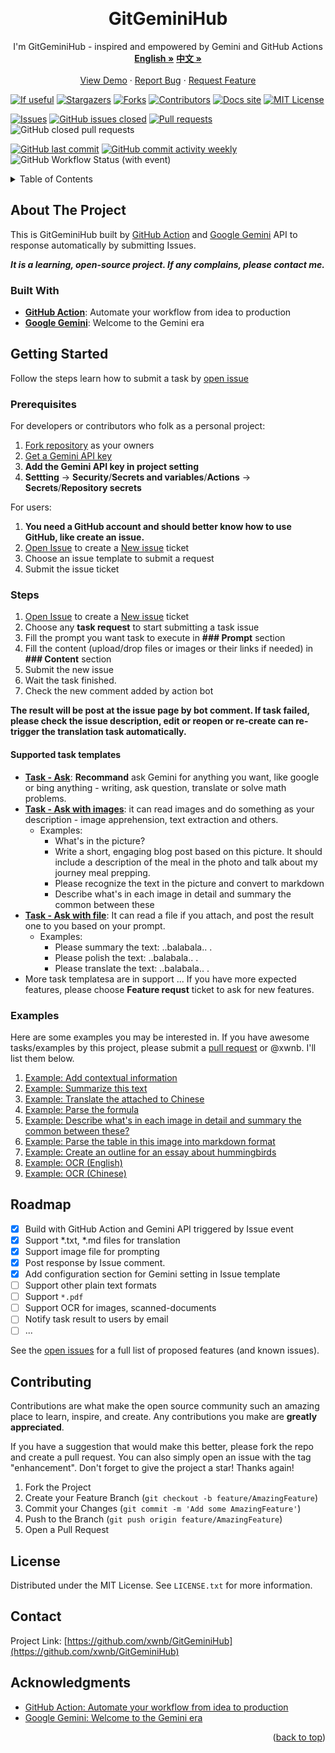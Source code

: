 <!-- Improved compatibility of back to top link: See: https://github.com/xwnb/GitGeminiHub/pull/73 -->
<a name="readme-top"></a>
<!--
*** Thanks for checking out the GitGeminiHub. If you have a suggestion
*** that would make this better, please fork the repo and create a pull request
*** or simply open an issue with the tag "enhancement".
*** Don't forget to give the project a star!
*** Thanks again! Now go create something AMAZING! :D
-->


<!-- PROJECT LOGO -->
<br />
<div align="center">
  <a href="https://github.com/xwnb/GitGeminiHub">
<!--     <img src="images/logo.png" alt="Logo" width="80" height="80"> -->
  </a>

<h1 align="center">GitGeminiHub</h1>

  <p align="center">
    I'm GitGeminiHub - inspired and empowered by Gemini and GitHub Actions
    <br />
    <a href="https://github.com/xwnb/GitGeminiHub/blob/main/README.md"><strong>English »</strong></a>
    <a href="https://github.com/xwnb/GitGeminiHub/blob/main/README-zh-cn.md"><strong>中文 »</strong></a>
    <br />
    <br />
    <a href="https://github.com/xwnb/GitGeminiHub">View Demo</a>
    ·
    <a href="https://github.com/xwnb/GitGeminiHub/issues">Report Bug</a>
    ·
    <a href="https://github.com/xwnb/GitGeminiHub/issues">Request Feature</a>
  </p>
</div>

<!-- PROJECT SHIELDS -->
<!--
*** I'm using markdown "reference style" links for readability.
*** Reference links are enclosed in brackets [ ] instead of parentheses ( ).
*** See the bottom of this document for the declaration of the reference variables
*** for contributors-url, forks-url, etc. This is an optional, concise syntax you may use.
*** https://www.markdownguide.org/basic-syntax/#reference-style-links
-->

[![If useful][if-useful-shield]][if-useful-url]
[![Stargazers][stars-shield]][stars-url]
[![Forks][forks-shield]][forks-url]
[![Contributors][contributors-shield]][contributors-url]
[![Docs site](https://img.shields.io/badge/docs-GitHub_Pages-blue)](https://xwnb.github.io/)
[![MIT License][license-shield]][license-url]

[![Issues][issues-shield]][issues-url]
[![GitHub issues closed](https://img.shields.io/github/issues-closed/xwnb/GitGeminiHub)](https://github.com/xwnb/GitGeminiHub/issues?q=is%3Aissue+sort%3Aupdated-desc+is%3Aopen)
[![Pull requests][pull-requests-shield]][pull-requests-url]
![GitHub closed pull requests](https://img.shields.io/github/issues-pr-closed/xwnb/GitGeminiHub)

[![GitHub last commit](https://img.shields.io/github/last-commit/xwnb/GitGeminiHub)](https://github.com/xwnb/GitGeminiHub)
[![GitHub commit activity weekly](https://img.shields.io/github/commit-activity/w/xwnb/GitGeminiHub)](https://github.com/xwnb/GitGeminiHub/graphs/commit-activity)
![GitHub Workflow Status (with event)](https://img.shields.io/github/actions/workflow/status/xwnb/GitGeminiHub/translator.yml)

<!-- TABLE OF CONTENTS -->
<details>
  <summary>Table of Contents</summary>
  <ol>
    <li>
      <a href="#about-the-project">About The Project</a>
      <ul>
        <li><a href="#built-with">Built With</a></li>
      </ul>
    </li>
    <li>
      <a href="#getting-started">Getting Started</a>
      <ul>
        <li><a href="#prerequisites">Prerequisites</a></li>
<!--         <li><a href="#installation">Installation</a></li> -->
        <li><a href="#steps">Steps</a></li>
        <li><a href="#examples">Examples</a></li>
      </ul>
    </li>
<!--     <li><a href="#usage">Usage</a></li> -->
    <li><a href="#roadmap">Roadmap</a></li>
    <li><a href="#contributing">Contributing</a></li>
    <li><a href="#license">License</a></li>
    <li><a href="#contact">Contact</a></li>
    <li><a href="#acknowledgments">Acknowledgments</a></li>
  </ol>
</details>



<!-- ABOUT THE PROJECT -->
## About The Project

<!-- [![Product Name Screen Shot][product-screenshot]](https://example.com) -->

This is GitGeminiHub built by [GitHub Action](https://github.com/features/actions) and [Google Gemini](https://deepmind.google/technologies/gemini/#introduction) API to response automatically by submitting Issues.

***It is a learning, open-source project. If any complains, please contact me.***

<!-- <p align="right">(<a href="#readme-top">back to top</a>)</p> -->



### Built With

* [**GitHub Action**](https://github.com/features/actions): Automate your workflow
from idea to production
* [**Google Gemini**](https://deepmind.google/technologies/gemini/#introduction): Welcome to
the Gemini era

<!-- <p align="right">(<a href="#readme-top">back to top</a>)</p> -->



<!-- GETTING STARTED -->
## Getting Started

Follow the steps learn how to submit a task by [open issue](https://github.com/xwnb/GitGeminiHub/issues)

### Prerequisites

For developers or contributors who folk as a personal project:

1. [Fork repository](https://github.com/xwnb/GitGeminiHub/fork) as your owners
2. [Get a Gemini API key](https://makersuite.google.com/app/apikey)
3. **Add the Gemini API key in project setting**
4. **Settting** -> **Security**/**Secrets and variables**/**Actions** -> **Secrets**/**Repository secrets**

For users:

1. **You need a GitHub account and should better know how to use GitHub, like create an issue.**
2. [Open Issue](https://github.com/xwnb/GitGeminiHub/issues) to create a [New issue](https://github.com/xwnb/GitGeminiHub/issues/new/choose) ticket
3. Choose an issue template to submit a request
4. Submit the issue ticket

<!--
### Installation

1. Get a free API Key at [https://example.com](https://example.com)
2. Clone the repo
   ```sh
   git clone https://github.com/xwnb/GitGeminiHub.git
   ```
3. Install NPM packages
   ```sh
   npm install
   ```
4. Enter your API in `config.js`
   ```js
   const API_KEY = 'ENTER YOUR API';
   ```

<p align="right">(<a href="#readme-top">back to top</a>)</p>
-->


<!-- USAGE EXAMPLES -->
### Steps

1. [Open Issue](https://github.com/xwnb/GitGeminiHub/issues) to create a [New issue](https://github.com/xwnb/GitGeminiHub/issues/new/choose) ticket
2. Choose any **task request** to start submitting a task issue
3. Fill the prompt you want task to execute in **### Prompt** section
4. Fill the content (upload/drop files or images or their links if needed) in **### Content** section
5. Submit the new issue
6. Wait the task finished.
7. Check the new comment added by action bot

**The result will be post at the issue page by bot comment. If task failed, please check the issue description, edit or reopen or re-create can re-trigger the translation task automatically.**

#### **Supported task templates**

- [**Task - Ask**](https://github.com/xwnb/GitGeminiHub/issues/new?assignees=&labels=ask%2Ctask&projects=&template=task_simple_ask.md&title=): **Recommand** ask Gemini for anything you want, like google or bing anything - writing, ask question, translate or solve math problems.
- [**Task - Ask with images**](https://github.com/xwnb/GitGeminiHub/issues/new?assignees=&labels=read%2Cimage%2Ctask&projects=&template=task_read_images.md&title=): it can read images and do something as your description - image apprehension, text extraction and others.
  - Examples:
    - What's in the picture?
    - Write a short, engaging blog post based on this picture. It should include a description of the meal in the photo and talk about my journey meal prepping.
    - Please recognize the text in the picture and convert to markdown
    - Describe what's in each image in detail and summary the common between these
- [**Task - Ask with file**](https://github.com/xwnb/GitGeminiHub/issues/new?assignees=&labels=ask%2Ctext%2Ctask&projects=&template=task_ask_with_file.md&title=): It can read a file if you attach, and post the result one to you based on your prompt.
  - Examples:
    - Please summary the text: ..balabala.. .
    - Please polish the text: ..balabala.. .
    - Please translate the text: ..balabala.. .
- More task templatesa are in support ... If you have more expected features, please choose **Feature requst** ticket to ask for new features.

### Examples

Here are some examples you may be interested in. If you have awesome tasks/examples by this project, please submit a [pull request](https://github.com/xwnb/GitGeminiHub/pulls) or @xwnb. I'll list them below.

1. [Example: Add contextual information ](https://github.com/xwnb/GitGeminiHub/issues/18)
2. [Example: Summarize this text](https://github.com/xwnb/GitGeminiHub/issues/19)
3. [Example: Translate the attached to Chinese](https://github.com/xwnb/GitGeminiHub/issues/5)
4. [Example: Parse the formula](https://github.com/xwnb/GitGeminiHub/issues/20)
5. [Example: Describe what's in each image in detail and summary the common between these?](https://github.com/xwnb/GitGeminiHub/issues/8)
6. [Example: Parse the table in this image into markdown format](https://github.com/xwnb/GitGeminiHub/issues/9)
7. [Example: Create an outline for an essay about hummingbirds](https://github.com/xwnb/GitGeminiHub/issues/11)
8. [Example: OCR (English)](https://github.com/xwnb/GitGeminiHub/issues/13)
9. [Example: OCR (Chinese)](https://github.com/xwnb/GitGeminiHub/issues/14)



<!-- _For more examples, please refer to the [Documentation](https://github.com/xwnb/GitGeminiHub/blob/main/README.md)_ -->

<!-- <p align="right">(<a href="#readme-top">back to top</a>)</p> -->



<!-- ROADMAP -->
## Roadmap

- [x] Build with GitHub Action and Gemini API triggered by Issue event
- [x] Support *.txt, *.md files for translation
- [x] Support image file for prompting
- [x] Post response by Issue comment.
- [x] Add configuration section for Gemini setting in Issue template
- [ ] Support other plain text formats
- [ ] Support `*.pdf`
- [ ] Support OCR for images, scanned-documents
- [ ] Notify task result to users by email
- [ ] ...

See the [open issues]() for a full list of proposed features (and known issues).

<!-- <p align="right">(<a href="#readme-top">back to top</a>)</p> -->



<!-- CONTRIBUTING -->
## Contributing

Contributions are what make the open source community such an amazing place to learn, inspire, and create. Any contributions you make are **greatly appreciated**.

If you have a suggestion that would make this better, please fork the repo and create a pull request. You can also simply open an issue with the tag "enhancement".
Don't forget to give the project a star! Thanks again!

1. Fork the Project
2. Create your Feature Branch (`git checkout -b feature/AmazingFeature`)
3. Commit your Changes (`git commit -m 'Add some AmazingFeature'`)
4. Push to the Branch (`git push origin feature/AmazingFeature`)
5. Open a Pull Request

<!-- <p align="right">(<a href="#readme-top">back to top</a>)</p> -->



<!-- LICENSE -->
## License

Distributed under the MIT License. See `LICENSE.txt` for more information.

<!-- <p align="right">(<a href="#readme-top">back to top</a>)</p> -->



<!-- CONTACT -->
## Contact

<!-- Your Name - [@twitter_handle](xxx) - email@xxx.com -->

Project Link: [https://github.com/xwnb/GitGeminiHub](https://github.com/xwnb/GitGeminiHub)

<!-- <p align="right">(<a href="#readme-top">back to top</a>)</p> -->


<!-- ACKNOWLEDGMENTS -->
## Acknowledgments

* [GitHub Action: Automate your workflow
from idea to production](https://github.com/features/actions)
* [Google Gemini: Welcome to
the Gemini
 era](https://deepmind.google/technologies/gemini/#introduction)


<p align="right">(<a href="#readme-top">back to top</a>)</p>



<!-- MARKDOWN LINKS & IMAGES -->
<!-- https://www.markdownguide.org/basic-syntax/#reference-style-links -->
<!-- MARKDOWN LINKS & IMAGES -->
<!-- https://www.markdownguide.org/basic-syntax/#reference-style-links -->
[contributors-shield]: https://img.shields.io/github/contributors/xwnb/GitGeminiHub?color=cca4e3
[contributors-url]: https://github.com/xwnb/GitGeminiHub/graphs/contributors
[forks-shield]: https://img.shields.io/github/forks/xwnb/GitGeminiHub?color=
[forks-url]: https://github.com/xwnb/GitGeminiHub/network/members
[stars-shield]: https://img.shields.io/github/stars/xwnb/GitGeminiHub?color=4b5cc4
[stars-url]: https://github.com/xwnb/GitGeminiHub/stargazers
[issues-shield]: https://img.shields.io/github/issues/xwnb/GitGeminiHub?color=f00056
[issues-url]: https://github.com/xwnb/GitGeminiHub/issues
[pull-requests-shield]: https://img.shields.io/github/issues-pr/xwnb/GitGeminiHub?color=ff8c31
[pull-requests-url]: https://github.com/xwnb/GitGeminiHub/pulls
[license-shield]: https://img.shields.io/github/license/xwnb/GitGeminiHub?color=827100
[license-url]: https://github.com/xwnb/GitGeminiHub/blob/main/LICENSE
[product-screenshot]: images/screenshot.png
[if-useful-shield]: https://img.shields.io/static/v1?label=%F0%9F%8C%9F&message=If%20Useful&style=style=flat&color=BC4E99
[if-useful-url]: https://github.com/xwnb/GitGeminiHub
